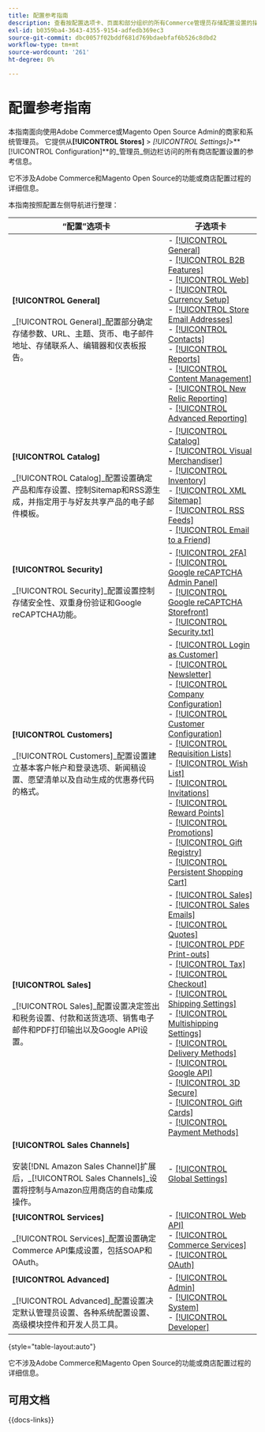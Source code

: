 ```yaml
---
title: 配置参考指南
description: 查看按配置选项卡、页面和部分组织的所有Commerce管理员存储配置设置的描述性信息。
exl-id: b0359ba4-3643-4355-9154-adfedb369ec3
source-git-commit: dbc0057f02bddf681d769bdaebfaf6b526c8dbd2
workflow-type: tm+mt
source-wordcount: '261'
ht-degree: 0%

---
```


# 配置参考指南

本指南面向使用Adobe Commerce或Magento Open Source Admin的商家和系统管理员。 它提供从&#x200B;**[!UICONTROL Stores]** > _[!UICONTROL Settings]_>**[!UICONTROL Configuration]**的_&#x200B;管理员&#x200B;_侧边栏访问的所有商店配置设置的参考信息。

它不涉及Adobe Commerce和Magento Open Source的功能或商店配置过程的详细信息。

本指南按照配置左侧导航进行整理：

| “配置”选项卡 | 子选项卡 |
| ----------------- | ---------- |
| **[!UICONTROL General]** <br/><br/> _[!UICONTROL General]_配置部分确定存储参数、URL、主题、货币、电子邮件地址、存储联系人、编辑器和仪表板报告。 | - [[!UICONTROL General]](./general/general.md)<br>- [[!UICONTROL B2B Features]](./general/b2b-features.md)<br>- [[!UICONTROL Web]](./general/web.md)<br>- [[!UICONTROL Currency Setup]](./general/currency-setup.md)<br>- [[!UICONTROL Store Email Addresses]](./general/store-email-addresses.md)<br>- [[!UICONTROL Contacts]](./general/contacts.md)<br>- [[!UICONTROL Reports]](./general/reports.md)<br>- [[!UICONTROL Content Management]](./general/content-management.md)<br>- [[!UICONTROL New Relic Reporting]](./general/new-relic-reporting.md)<br>- [[!UICONTROL Advanced Reporting]](./general/advanced-reporting.md) |
| **[!UICONTROL Catalog]** <br/><br/> _[!UICONTROL Catalog]_配置设置确定产品和库存设置、控制Sitemap和RSS源生成，并指定用于与好友共享产品的电子邮件模板。 | - [[!UICONTROL Catalog]](./catalog/catalog.md)<br>- [[!UICONTROL Visual Merchandiser]](./catalog/visual-merchandiser.md)<br>- [[!UICONTROL Inventory]](./catalog/inventory.md)<br>- [[!UICONTROL XML Sitemap]](./catalog/xml-sitemap.md)<br>- [[!UICONTROL RSS Feeds]](./catalog/rss-feeds.md)<br>- [[!UICONTROL Email to a Friend]](./catalog/email-to-a-friend.md) |
| **[!UICONTROL Security]** <br/><br/> _[!UICONTROL Security]_配置设置控制存储安全性、双重身份验证和Google reCAPTCHA功能。 | - [[!UICONTROL 2FA]](./security/2fa.md)<br>- [[!UICONTROL Google reCAPTCHA Admin Panel]](./security/google-recaptcha-admin.md)<br>- [[!UICONTROL Google reCAPTCHA Storefront]](./security/google-recaptcha-storefront.md)<br>- [[!UICONTROL Security.txt]](./security/security-txt.md) |
| **[!UICONTROL Customers]** <br/><br/> _[!UICONTROL Customers]_配置设置建立基本客户帐户和登录选项、新闻稿设置、愿望清单以及自动生成的优惠券代码的格式。 | - [[!UICONTROL Login as Customer]](./customers/login-as-customer.md)<br>- [[!UICONTROL Newsletter]](./customers/newsletter.md)<br>- [[!UICONTROL Company Configuration]](./customers/company-configuration.md)<br>- [[!UICONTROL Customer Configuration]](./customers/customer-configuration.md)<br>- [[!UICONTROL Requisition Lists]](./customers/requisition-lists.md)<br>- [[!UICONTROL Wish List]](./customers/wishlist.md)<br>- [[!UICONTROL Invitations]](./customers/invitations.md)<br>- [[!UICONTROL Reward Points]](./customers/reward-points.md)<br>- [[!UICONTROL Promotions]](./customers/promotions.md)<br>- [[!UICONTROL Gift Registry]](./customers/gift-registry.md)<br>- [[!UICONTROL Persistent Shopping Cart]](./customers/persistent-shopping-cart.md) |
| **[!UICONTROL Sales]** <br/><br/> _[!UICONTROL Sales]_配置设置决定签出和税务设置、付款和送货选项、销售电子邮件和PDF打印输出以及Google API设置。 | - [[!UICONTROL Sales]](./sales/sales.md)<br>- [[!UICONTROL Sales Emails]](./sales/sales-emails.md)<br>- [[!UICONTROL Quotes]](./sales/quotes.md)<br>- [[!UICONTROL PDF Print-outs]](./sales/pdf-print-outs.md)<br>- [[!UICONTROL Tax]](./sales/tax.md)<br>- [[!UICONTROL Checkout]](./sales/checkout.md)<br>- [[!UICONTROL Shipping Settings]](./sales/shipping-settings.md)<br>- [[!UICONTROL Multishipping Settings]](./sales/multishipping-settings.md)<br>- [[!UICONTROL Delivery Methods]](./sales/delivery-methods.md)<br>- [[!UICONTROL Google API]](./sales/google-api.md)<br>- [[!UICONTROL 3D Secure]](./sales/3d-secure.md)<br>- [[!UICONTROL Gift Cards]](./sales/gift-cards.md)<br>- [[!UICONTROL Payment Methods]](./sales/payment-methods.md) |
| **[!UICONTROL Sales Channels]** <br/><br/>安装[!DNL Amazon Sales Channel]扩展后，_[!UICONTROL Sales Channels]_设置将控制与Amazon应用商店的自动集成操作。 | - [[!UICONTROL Global Settings]](sales-channels.md) |
| **[!UICONTROL Services]** <br/><br/> _[!UICONTROL Services]_配置设置确定Commerce API集成设置，包括SOAP和OAuth。 | - [[!UICONTROL Web API]](./services/magento-web-api.md)<br>- [[!UICONTROL Commerce Services]](./services/saas.md)<br>- [[!UICONTROL OAuth]](./services/oauth.md) |
| **[!UICONTROL Advanced]** <br/><br/> _[!UICONTROL Advanced]_配置设置决定默认管理员设置、各种系统配置设置、高级模块控件和开发人员工具。 | - [[!UICONTROL Admin]](./advanced/admin.md)<br>- [[!UICONTROL System]](./advanced/system.md)<br>- [[!UICONTROL Developer]](./advanced/developer.md) |

{style="table-layout:auto"}

它不涉及Adobe Commerce和Magento Open Source的功能或商店配置过程的详细信息。

## 可用文档

{{docs-links}}
